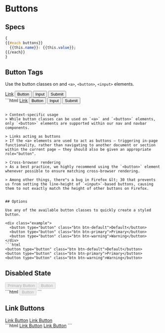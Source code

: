 # Buttons

## Specs

```css
{
{{#each buttons}}
  {{this.name}}: {{this.value}};
{{/each}}
}
```


## Button Tags

Use the button classes on and `<a>`, `<button>`, `<input>` elements.

<div class="example">
  <a class="btn btn-default" href="#" role="button">Link</a>
  <button class="btn btn-default" type="submit">Button</button>
  <input class="btn btn-default" type="button" value="Input">
  <input class="btn btn-default" type="submit" value="Submit">
</div>
```html
<a class="btn btn-default" href="#" role="button">Link</a>
<button class="btn btn-default" type="submit">Button</button>
<input class="btn btn-default" type="button" value="Input">
<input class="btn btn-default" type="submit" value="Submit">

```

> Context-specific usage
> While button classes can be used on `<a>` and `<button>` elements, only `<button>` elements are supported within our nav and navbar components.

> Links acting as buttons
> If the <a> elements are used to act as buttons – triggering in-page functionality, rather than navigating to another document or section within the current page – they should also be given an appropriate role="button".

> Cross-browser rendering
> As a best practice, we highly recommend using the `<button>` element whenever possible to ensure matching cross-browser rendering.

> Among other things, there"s a bug in Firefox &lt; 30 that prevents us from setting the line-height of `<input>`-based buttons, causing them to not exactly match the height of other buttons on Firefox.


## Options

Use any of the available button classes to quickly create a styled button.

<div class="example">
  <button type="button" class="btn btn-default">Default</button>
  <button type="button" class="btn btn-primary">Primary</button>
  <button type="button" class="btn btn-warning">Warning</button>
</div>
```html
<button type="button" class="btn btn-default">Default</button>
<button type="button" class="btn btn-primary">Primary</button>
<button type="button" class="btn btn-warning">Warning</button>
```


## Disabled State

<div class="example">
  <button type="button" class="btn btn-primary" disabled>Primary Button</button>
  <button type="button" class="btn btn-default" disabled>Button</button>
</div>
```html
<button type="button" class="btn btn-default" disabled>Button</button>
```


## Link Buttons

<div class="example">
  <a href="" class="btn btn-link">Link Button</a>
  <a href="" class="btn btn-link" disabled>Link Button</a>
</div>
```html
<a href="" class="btn btn-link">Link Button</a>
<a href="" class="btn btn-link" disabled>Link Button</a>
```
